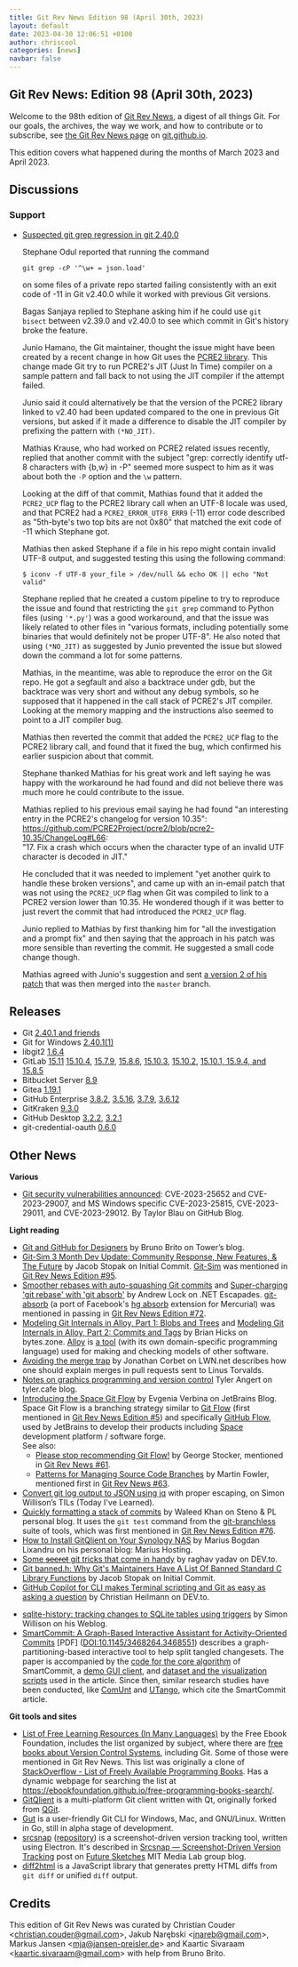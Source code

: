 ```yaml
---
title: Git Rev News Edition 98 (April 30th, 2023)
layout: default
date: 2023-04-30 12:06:51 +0100
author: chriscool
categories: [news]
navbar: false
---
```


## Git Rev News: Edition 98 (April 30th, 2023)

Welcome to the 98th edition of [Git Rev News](https://git.github.io/rev_news/rev_news/),
a digest of all things Git. For our goals, the archives, the way we work, and how to contribute or to
subscribe, see [the Git Rev News page](https://git.github.io/rev_news/rev_news/) on [git.github.io](http://git.github.io).

This edition covers what happened during the months of March 2023 and April 2023.

## Discussions

<!---
### General
-->

<!---
### Reviews
-->

### Support

* [Suspected git grep regression in git 2.40.0](https://lore.kernel.org/git/7E83DAA1-F9A9-4151-8D07-D80EA6D59EEA@clumio.com/)

  Stephane Odul reported that running the command

  `git grep -cP '^\w+ = json.load'`

  on some files of a private repo started failing consistently with an
  exit code of -11 in Git v2.40.0 while it worked with previous Git
  versions.

  Bagas Sanjaya replied to Stephane asking him if he could use `git
  bisect` between v2.39.0 and v2.40.0 to see which commit in Git's
  history broke the feature.

  Junio Hamano, the Git maintainer, thought the issue might have been
  created by a recent change in how Git uses the
  [PCRE2 library](https://www.pcre.org/). This change made Git try to
  run PCRE2's JIT (Just In Time) compiler on a sample pattern and fall
  back to not using the JIT compiler if the attempt failed.

  Junio said it could alternatively be that the version of the PCRE2
  library linked to v2.40 had been updated compared to the one in
  previous Git versions, but asked if it made a difference to disable
  the JIT compiler by prefixing the pattern with `(*NO_JIT)`.

  Mathias Krause, who had worked on PCRE2 related issues recently,
  replied that another commit with the subject "grep: correctly
  identify utf-8 characters with \{b,w} in -P" seemed more suspect to
  him as it was about both the `-P` option and the `\w` pattern.

  Looking at the diff of that commit, Mathias found that it added the
  `PCRE2_UCP` flag to the PCRE2 library call when an UTF-8 locale was
  used, and that PCRE2 had a `PCRE2_ERROR_UTF8_ERR9` (-11) error code
  described as "5th-byte's two top bits are not 0x80" that matched
  the exit code of -11 which Stephane got.

  Mathias then asked Stephane if a file in his repo might contain
  invalid UTF-8 output, and suggested testing this using the following
  command:

  ```
  $ iconv -f UTF-8 your_file > /dev/null && echo OK || echo "Not valid"
  ```

  Stephane replied that he created a custom pipeline to try to
  reproduce the issue and found that restricting the `git grep`
  command to Python files (using `'*.py'`) was a good workaround, and
  that the issue was likely related to other files in "various
  formats, including potentially some binaries that would definitely
  not be proper UTF-8". He also noted that using `(*NO_JIT)` as
  suggested by Junio prevented the issue but slowed down the command a
  lot for some patterns.

  Mathias, in the meantime, was able to reproduce the error on the Git
  repo. He got a segfault and also a backtrace under gdb, but the
  backtrace was very short and without any debug symbols, so he
  supposed that it happened in the call stack of PCRE2's JIT
  compiler. Looking at the memory mapping and the instructions also
  seemed to point to a JIT compiler bug.

  Mathias then reverted the commit that added the `PCRE2_UCP` flag to
  the PCRE2 library call, and found that it fixed the bug, which
  confirmed his earlier suspicion about that commit.

  Stephane thanked Mathias for his great work and left saying he was
  happy with the workaround he had found and did not believe there was
  much more he could contribute to the issue.

  Mathias replied to his previous email saying he had found "an
  interesting entry in the PCRE2's changelog for version 10.35":<br/>
  <https://github.com/PCRE2Project/pcre2/blob/pcre2-10.35/ChangeLog#L66>:<br/>
  "17. Fix a crash which occurs when the character type of an invalid UTF
  character is decoded in JIT."

  He concluded that it was needed to implement "yet another quirk to
  handle these broken versions", and came up with an in-email patch
  that was not using the `PCRE2_UCP` flag when Git was compiled to
  link to a PCRE2 version lower than 10.35. He wondered though if it
  was better to just revert the commit that had introduced the
  `PCRE2_UCP` flag.

  Junio replied to Mathias by first thanking him for "all the
  investigation and a prompt fix" and then saying that the approach in
  his patch was more sensible than reverting the commit. He suggested
  a small code change though.

  Mathias agreed with Junio's suggestion and sent
  [a version 2 of his patch](https://lore.kernel.org/git/20230323172539.25230-1-minipli@grsecurity.net/)
  that was then merged into the `master` branch.

<!---
## Developer Spotlight:
-->

## Releases
+ Git [2.40.1 and friends](https://public-inbox.org/git/xmqqa5yv3n93.fsf@gitster.g/)
+ Git for Windows [2.40.1(1)](https://github.com/git-for-windows/git/releases/tag/v2.40.1.windows.1)
+ libgit2 [1.6.4](https://github.com/libgit2/libgit2/releases/tag/v1.6.4)
+ GitLab [15.11](https://about.gitlab.com/releases/2023/04/22/gitlab-15-11-released/)
[15.10.4](https://about.gitlab.com/releases/2023/04/21/gitlab-15-10-4-15-9-5-released/),
[15.7.9](https://about.gitlab.com/releases/2023/04/20/gitlab-15-7-9-released/),
[15.8.6](https://about.gitlab.com/releases/2023/04/19/gitlab-15-8-6-released/),
[15.10.3](https://about.gitlab.com/releases/2023/04/14/gitlab-15-10-3-released/),
[15.10.2](https://about.gitlab.com/releases/2023/04/05/gitlab-15-10-2-released/),
[15.10.1, 15.9.4, and 15.8.5](https://about.gitlab.com/releases/2023/03/30/security-release-gitlab-15-10-1-released/)
+ Bitbucket Server [8.9](https://confluence.atlassian.com/bitbucketserver/bitbucket-server-release-notes-872139866.html)
+ Gitea [1.19.1](https://blog.gitea.io/2023/04/gitea-1.19.1-is-released/)
+ GitHub Enterprise [3.8.2](https://help.github.com/enterprise-server@3.8/admin/release-notes#3.8.2),
[3.5.16](https://help.github.com/enterprise-server@3.5/admin/release-notes#3.5.16),
[3.7.9](https://help.github.com/enterprise-server@3.7/admin/release-notes#3.7.9),
[3.6.12](https://help.github.com/enterprise-server@3.6/admin/release-notes#3.6.12)
+ GitKraken [9.3.0](https://help.gitkraken.com/gitkraken-client/current/)
+ GitHub Desktop [3.2.2](https://desktop.github.com/release-notes/),
[3.2.1](https://desktop.github.com/release-notes/)
+ git-credential-oauth [0.6.0](https://github.com/hickford/git-credential-oauth/releases/tag/v0.6.0)

## Other News

__Various__
+ [Git security vulnerabilities announced](https://github.blog/2023-04-25-git-security-vulnerabilities-announced-4/):
  CVE-2023-25652 and CVE-2023-29007,
  and MS Windows specific CVE-2023-25815, CVE-2023-29011, and CVE-2023-29012.
  By Taylor Blau on GitHub Blog. 


__Light reading__
+ [Git and GitHub for Designers](https://www.git-tower.com/blog/git-for-designers/) by Bruno Brito on Tower’s blog.
+ [Git-Sim 3 Month Dev Update: Community Response, New Features, & The Future](https://initialcommit.com/blog/git-sim-3-month-dev-update)
  by Jacob Stopak on Initial Commit.  [Git-Sim](https://github.com/initialcommit-com/git-sim)
  was mentioned in [Git Rev News Edition #95](https://git.github.io/rev_news/2023/01/31/edition-95/).
+ [Smoother rebases with auto-squashing Git commits](https://andrewlock.net/smoother-rebases-with-auto-squashing-git-commits/) and 
  [Super-charging 'git rebase' with 'git absorb'](https://andrewlock.net/super-charging-git-rebase-with-git-absorb/)
  by Andrew Lock on .NET Escapades.
  [git-absorb](https://github.com/tummychow/git-absorb) 
  (a port of Facebook's [hg absorb](https://www.mercurial-scm.org/repo/hg/rev/5111d11b8719) extension for Mercurial)
  was mentioned in passing in [Git Rev News Edition #72](https://git.github.io/rev_news/2021/02/27/edition-72/).
+ [Modeling Git Internals in Alloy, Part 1: Blobs and Trees](https://bytes.zone/posts/modeling-git-internals-in-alloy-part-1-blobs-and-trees/)
  and [Modeling Git Internals in Alloy, Part 2: Commits and Tags](https://bytes.zone/posts/modeling-git-internals-in-alloy-part-2-commits-and-tags/)
  by Brian Hicks on bytes.zone.
  [Alloy](https://bytes.zone/posts/alloy/) is [a tool](http://alloytools.org/)
  (with its own domain-specific programming language)
  used for making and checking models of other software.
+ [Avoiding the merge trap](https://lwn.net/Articles/926240/)
  by Jonathan Corbet on LWN.net
  describes how one should explain merges in pull requests sent to Linus Torvalds.
+ [Notes on graphics programming and version control](https://tyler.cafe/graphics-and-versions)
  Tyler Angert on tyler\.cafe blog.
+ [Introducing the Space Git Flow](https://blog.jetbrains.com/space/2023/04/18/space-git-flow/)
  by Evgenia Verbina on JetBrains Blog.  Space Git Flow is a branching strategy
  similar to [Git Flow](https://blog.jetbrains.com/space/2023/04/18/space-git-flow/)
  (first mentioned in [Git Rev News Edition #5](https://git.github.io/rev_news/2015/07/08/edition-5/))
  and specifically [GitHub Flow](https://docs.github.com/en/get-started/quickstart/github-flow),
  used by JetBrains to develop their products including 
  [Space](https://git.github.io/rev_news/2020/03/25/edition-61/) development platform / software forge.<br>
  See also:
    * [Please stop recommending Git Flow!](https://georgestocker.com/2020/03/04/please-stop-recommending-git-flow/)
      by George Stocker, mentioned in [Git Rev News #61](https://git.github.io/rev_news/2020/03/25/edition-61/).
    * [Patterns for Managing Source Code Branches](https://martinfowler.com/articles/branching-patterns.html)
      by Martin Fowler, mentioned first in [Git Rev News #63](https://git.github.io/rev_news/2020/05/28/edition-63/).
+ [Convert git log output to JSON using jq](https://til.simonwillison.net/jq/git-log-json)
  with proper escaping, on Simon Willison’s TILs (Today I've Learned).
+ [Quickly formatting a stack of commits](https://blog.waleedkhan.name/formatting-a-commit-stack/)
  by Waleed Khan on Steno & PL personal blog.
  It uses the `git test` command from the [git-branchless](https://github.com/arxanas/git-branchless)
  suite of tools, which was first mentioned 
  in [Git Rev News Edition #76](https://git.github.io/rev_news/2021/06/27/edition-76/).
+ [How to Install GitQlient on Your Synology NAS](https://mariushosting.com/how-to-install-gitqlient-on-your-synology-nas/)
  by Marius Bogdan Lixandru on his personal blog: Marius Hosting.
+ [Some ~~secret~~ git tricks that come in handy](https://dev.to/atordvairn/some-secret-git-tricks-that-come-in-handy-2k8i)
  by raghav yadav on DEV\.to.
+ [Git banned.h: Why Git's Maintainers Have A List Of Banned Standard C Library Functions](https://initialcommit.com/blog/git-banned-functions)
  by Jacob Stopak on Initial Commit.
+ [GitHub Copilot for CLI makes Terminal scripting and Git as easy as asking a question](https://dev.to/codepo8/github-copilot-for-cli-makes-terminal-scripting-and-git-as-easy-as-asking-a-question-3m81)
  by Christian Heilmann on DEV\.to.

<!-- next list -->

+ [sqlite-history: tracking changes to SQLite tables using triggers](https://simonwillison.net/2023/Apr/15/sqlite-history/)
  by Simon Willison on his Weblog.
+ [SmartCommit: A Graph-Based Interactive Assistant for Activity-Oriented Commits](https://www.cs.cmu.edu/~ckaestne/pdf/fse21_sc.pdf) \[PDF]
  ([DOI:10.1145/3468264.3468551](https://doi.org/10.1145/3468264.3468551)) describes
  a graph-partitioning-based interactive tool to help split tangled changesets.
  The paper is accompanied by the [code for the core algorithm](https://github.com/Symbolk/SmartCommitCore)
  of SmartCommit, a [demo GUI client](https://github.com/Symbolk/SmartCommit),
  and [dataset and the visualization scripts](https://github.com/Symbolk/SmartCommitEvaluation-Viz)
  used in the article.  Since then, similar research studies have been conducted,
  like [ComUnt](https://doi.org/10.1145/3545258.3545267)
  and [UTango](https://doi.org/10.1145/3540250.3549171),
  which cite the SmartCommit article.

<!---
__Easy watching__
-->

__Git tools and sites__
+ [List of Free Learning Resources (In Many Languages)](https://github.com/EbookFoundation/free-programming-books)
  by the Free Ebook Foundation, includes the list organized by subject,
  where there are [free books about Version Control Systems](https://github.com/EbookFoundation/free-programming-books/blob/main/books/free-programming-books-subjects.md#version-control-systems),
  including Git. Some of those were mentioned in Git Rev News.
  This list was originally a clone of 
  [StackOverflow - List of Freely Available Programming Books](https://web.archive.org/web/20140606191453/http://stackoverflow.com/questions/194812/list-of-freely-available-programming-books/392926).
  Has a dynamic webpage for searching the list at 
  <https://ebookfoundation.github.io/free-programming-books-search/>.
+ [GitQlient](https://github.com/francescmm/GitQlient) is a multi-platform Git client written with Qt,
  originally forked from [QGit](https://github.com/tibirna/qgit).
+ [Gut](https://gut-cli.dev/) is a user-friendly Git CLI for Windows, Mac, and GNU/Linux.
  Written in Go, still in alpha stage of development.
+ [srcsnap](http://srcsnap.glitch.me/) ([repository](https://github.com/LingDong-/srcsnap))
  is a screenshot-driven version tracking tool, written using Electron.  It's described in
  [Srcsnap — Screenshot-Driven Version Tracking](https://www.media.mit.edu/projects/srcsnap-screenshot-driven-version-tracking/overview/) post
  on [Future Sketches](https://www.media.mit.edu/groups/future-sketches/overview/)
  MIT Media Lab group blog.
+ [diff2html](https://github.com/rtfpessoa/diff2html) is a JavaScript library
  that generates pretty HTML diffs from `git diff` or unified `diff` output.

## Credits

This edition of Git Rev News was curated by
Christian Couder &lt;<christian.couder@gmail.com>&gt;,
Jakub Narębski &lt;<jnareb@gmail.com>&gt;,
Markus Jansen &lt;<mja@jansen-preisler.de>&gt; and
Kaartic Sivaraam &lt;<kaartic.sivaraam@gmail.com>&gt;
with help from Bruno Brito.
